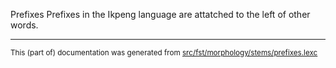 Prefixes
Prefixes in the Ikpeng language are attatched to the left of other words.

* * *

<small>This (part of) documentation was generated from [src/fst/morphology/stems/prefixes.lexc](https://github.com/giellalt/lang-txi/blob/main/src/fst/morphology/stems/prefixes.lexc)</small>
